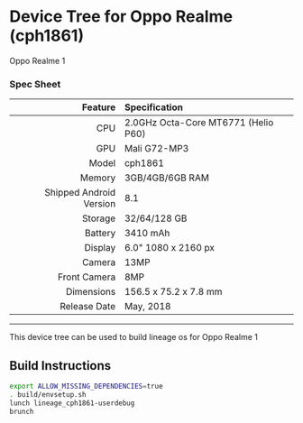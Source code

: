 

# Device Tree for Oppo Realme (cph1861)
Oppo Realme 1

### Spec Sheet
Feature | Specification
-------:|:------------------------- 
CPU | 2.0GHz Octa-Core MT6771 (Helio P60) 
GPU | Mali G72-MP3
Model | cph1861
Memory | 3GB/4GB/6GB RAM
Shipped Android Version | 8.1
Storage | 32/64/128 GB
Battery | 3410 mAh 
Display | 6.0" 1080 x 2160 px 
Camera | 13MP  
Front Camera | 8MP
Dimensions | 156.5 x 75.2 x 7.8 mm
Release Date | May, 2018
 
---

This device tree can be used to build lineage os for Oppo Realme 1


## Build Instructions
```sh
export ALLOW_MISSING_DEPENDENCIES=true
. build/envsetup.sh
lunch lineage_cph1861-userdebug
brunch
```
